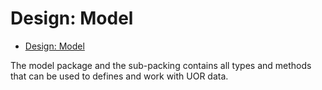 Design: Model
===
- [Design: Model](#design-model)


The model package and the sub-packing contains all types and methods that can be used to defines and work with UOR data.



